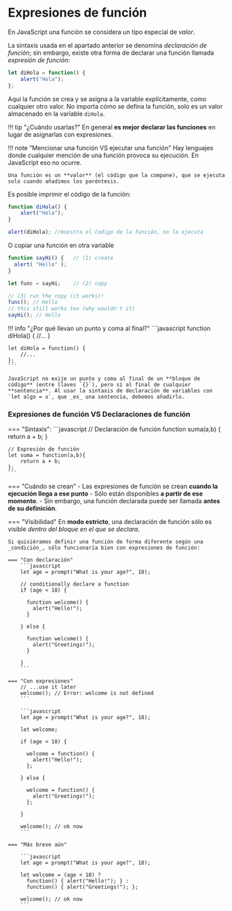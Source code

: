 # Expresiones de función
En JavaScript una función se considera un tipo especial de _valor_.

La sintaxis usada en el apartado anterior se denomina _declaración de función_; sin embargo, existe otra forma de declarar una función llamada _expresión de función_:

```javascript
let diHola = function() {
    alert("Hola");
};
```

Aquí la función se crea y se asigna a la variable explícitamente, como cualquier otro valor. No importa cómo se defina la función, solo es un valor almacenado en la variable `diHola`.

!!! tip "¿Cuándo usarlas?"
    En general **es mejor declarar las funciones** en lugar de asignarlas con expresiones.

!!! note "Mencionar una función VS ejecutar una función"
    Hay lenguajes donde cualquier mención de una función provoca su ejecución. En JavaScript eso no ocurre.

    Una función es un **valor** (el código que la compone), que se ejecuta solo cuando añadimos los paréntesis.

Es posible imprimir el código de la función:

```javascript
function diHola() {
    alert("Hola");
}

alert(diHola); //muestra el ćodigo de la función, no la ejecuta
```

O copiar una función en otra variable

```javascript
function sayHi() {   // (1) create
  alert( "Hello" );
}

let func = sayHi;    // (2) copy

// (3) run the copy (it works)!
func(); // Hello     
// this still works too (why wouldn't it)
sayHi(); // Hello    
```

!!! info "¿Por qué llevan un punto y coma al final?"
    ```javascript
    function diHola() {
        //...
    }

    let diHola = function() {
        //...
    };
    ```

    JavaScript no exije un punto y coma al final de un **bloque de código** (entre llaves `{}`), pero sí al final de cualquier **sentencia**. Al usar la sintaxis de declaración de variables con `let algo = x`, que _es_ una sentencia, debemos añadirlo.

### Expresiones de función VS Declaraciones de función

=== "Sintaxis":
    ```javascript
    // Declaración de función
    function suma(a,b) {
        return a + b;
    }

    // Expresión de función
    let suma = function(a,b){
        return a + b;
    };
    ```
=== "Cuándo se crean"
    - Las expresiones de función se crean **cuando la ejecución llega a ese punto**
    - Sólo están disponibles **a partir de ese momento**.
    - Sin embargo, una función declarada puede ser llamada **antes de su definición**.

=== "Visibilidad"
    En **modo estricto**, una declaración de función sólo es visible _dentro del bloque en el que se declara_.

    Si quisiéramos definir una función de forma diferente según una _condición_, sólo funcionaría bien con expresiones de función:

    === "Con declaración"
        ```javascript
        let age = prompt("What is your age?", 18);

        // conditionally declare a function
        if (age < 18) {

          function welcome() {
            alert("Hello!");
          }

        } else {

          function welcome() {
            alert("Greetings!");
          }

        }
        ```

    === "Con expresiones"
        // ...use it later
        welcome(); // Error: welcome is not defined
        ```

        ```javascript
        let age = prompt("What is your age?", 18);

        let welcome;

        if (age < 18) {

          welcome = function() {
            alert("Hello!");
          };

        } else {

          welcome = function() {
            alert("Greetings!");
          };

        }

        welcome(); // ok now
        ```

    === "Más breve aún"
        
        ```javascript
        let age = prompt("What is your age?", 18);

        let welcome = (age < 18) ?
          function() { alert("Hello!"); } :
          function() { alert("Greetings!"); };

        welcome(); // ok now
        ```

